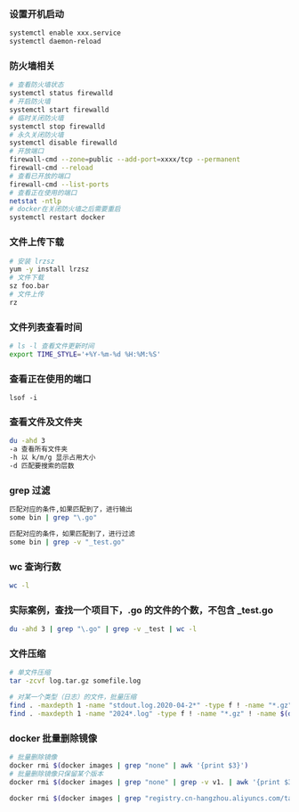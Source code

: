 ### 设置开机启动

```sh
systemctl enable xxx.service
systemctl daemon-reload
```

### 防火墙相关

```sh
# 查看防火墙状态
systemctl status firewalld
# 开启防火墙
systemctl start firewalld
# 临时关闭防火墙
systemctl stop firewalld
# 永久关闭防火墙
systemctl disable firewalld
# 开放端口
firewall-cmd --zone=public --add-port=xxxx/tcp --permanent
firewall-cmd --reload
# 查看已开放的端口
firewall-cmd --list-ports
# 查看正在使用的端口
netstat -ntlp
# docker在关闭防火墙之后需要重启
systemctl restart docker
```

### 文件上传下载

```sh
# 安装 lrzsz
yum -y install lrzsz
# 文件下载
sz foo.bar
# 文件上传
rz
```

### 文件列表查看时间

```sh
# ls -l 查看文件更新时间
export TIME_STYLE='+%Y-%m-%d %H:%M:%S'
```

### 查看正在使用的端口

```
lsof -i 
```

### 查看文件及文件夹

```sh
du -ahd 3
-a 查看所有文件夹
-h 以 k/m/g 显示占用大小
-d 匹配要搜索的层数
```

### grep 过滤

```sh
匹配对应的条件,如果匹配到了，进行输出
some bin | grep "\.go"

匹配对应的条件，如果匹配到了，进行过滤
some bin | grep -v "_test.go"
```

### wc 查询行数

```sh
wc -l
```

### 实际案例，查找一个项目下，.go 的文件的个数，不包含 _test.go

```sh
du -ahd 3 | grep "\.go" | grep -v _test | wc -l
```

### 文件压缩

```sh
# 单文件压缩
tar -zcvf log.tar.gz somefile.log

# 对某一个类型（日志）的文件，批量压缩
find . -maxdepth 1 -name "stdout.log.2020-04-2*" -type f ! -name "*.gz" | xargs -I {} tar -zcvf {}.tar.gz {} --remove-files
find . -maxdepth 1 -name "2024*.log" -type f ! -name "*.gz" ! -name $(date "+%Y-%m-%d")* | xargs -I {} tar -zcvf {}.tar.gz {} --remove-files

```

### docker 批量删除镜像

```sh
# 批量删除镜像
docker rmi $(docker images | grep "none" | awk '{print $3}') 
# 批量删除镜像只保留某个版本
docker rmi $(docker images | grep "none" | grep -v v1. | awk '{print $3}') 

docker rmi $(docker images | grep "registry.cn-hangzhou.aliyuncs.com/tanwuyang/" | grep -v latest | awk '{print $3}') 
```
